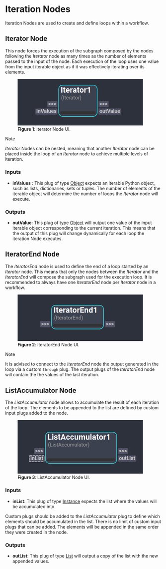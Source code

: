 # Iteration Nodes

Iteration Nodes are used to create and define loops within a workflow. 

## Iterator Node

This node forces the execution of the subgraph composed by the nodes following the *Iterator* node as many times as the number of elements passed to the input of the node. Each execution of the loop uses one value from the input iterable object as if it was effectively iterating over its elements.

<figure style="width:80%;" markdown>
    <img src="images/iterator.png" alt="Iterator UI">
    <figcaption><b>Figure 1</b>: Iterator Node UI.</figcaption>
</figure>

>[!NOTE]
> *Iterator* Nodes can be nested, meaning that another *Iterator* node can be placed inside the loop of an *Iterator* node to achieve multiple levels of iteration.

### Inputs

- **inValues** : This plug of type [Object](../nodes#plugs) expects an iterable Python object, such as lists, dictionaries, sets or tuples. The number of elements of the iterable object will determine the number of loops the *Iterator* node will execute.

### Outputs

- **outValue**: This plug of type [Object](../nodes#plugs) will output one value of the input iterable object corresponding to the current iteration. This means that the output of this plug will change dynamically for each loop the iteration Node executes. 


## IteratorEnd Node
The *IteratorEnd* node is used to define the end of a loop started by an *Iterator* node. This means that only the nodes between the *Iterator* and the *IteratorEnd* will compose the subgraph used for the execution loop. It is recommended to always have one *IteratorEnd* node per *Iterator* node in a workflow.

<figure style="width:80%;" markdown>
    <img src="images/iteratorEnd.png" alt="IteratorEnd Node">
    <figcaption><b>Figure 2</b>: IteratorEnd Node UI.</figcaption>
</figure>

>[!NOTE]
> It is advised to connect to the *IteratorEnd* node the output generated in the loop via a custom `through` plug. The output plugs of the *IteratorEnd* node will contain the the values of the last iteration. 

## ListAccumulator Node
The *ListAccumulator* node allows to accumulate the result of each iteration of the loop. The elements to be appended to the list are defined by custom input plugs added to the node.

<figure style="width:80%;" markdown>
    <img src="images/listAccumulator.png" alt="ListAccumulator Node">
    <figcaption><b>Figure 3</b>: ListAccumulator Node UI.</figcaption>
</figure>

### Inputs

- **inList**: This plug of type [Instance](../nodes#plugs) expects the list where the values will be accumulated into.

Custom plugs should be added to the *ListAccumulator* plug to define which elements should be accumulated in the list. There is no limit of custom input plugs that can be added. The elements will be appended in the same order they were created in the node. 

### Outputs

- **outList**: This plug of type [List](../nodes#plugs) will output a copy of the list with the new appended values.

<!-- ### Examples
TODO: #62
This section is reserved to an example video of how to use the Iterators nodes.

 -->